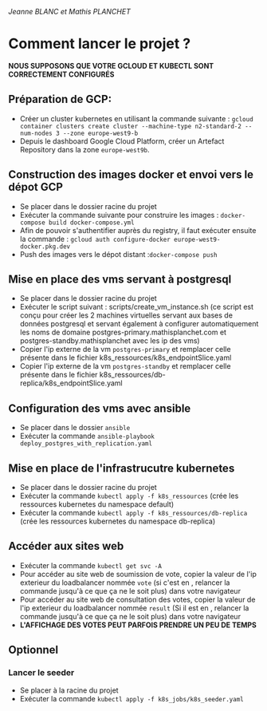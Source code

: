 *Jeanne BLANC et Mathis PLANCHET*

# Comment lancer le projet ?

**NOUS SUPPOSONS QUE VOTRE GCLOUD ET KUBECTL SONT CORRECTEMENT CONFIGURÉS**

## Préparation de GCP:

- Créer un cluster kubernetes en utilisant la commande suivante : `gcloud container clusters create cluster --machine-type n2-standard-2 --num-nodes 3 --zone europe-west9-b`
- Depuis le dashboard Google Cloud Platform, créer un Artefact Repository dans la zone `europe-west9b`.

## Construction des images docker et envoi vers le dépot GCP
- Se placer dans le dossier racine du projet
- Exécuter la commande suivante pour construire les images : ```docker-compose build docker-compose.yml```
- Afin de pouvoir s'authentifier auprès du registry, il faut exécuter ensuite la commande : ```gcloud auth configure-docker europe-west9-docker.pkg.dev```
- Push des images vers le dépot distant :```docker-compose push```

## Mise en place des vms servant à postgresql
- Se placer dans le dossier racine du projet
- Exécuter le script suivant : scripts/create_vm_instance.sh (ce script est conçu pour créer les 2 machines virtuelles servant aux bases de données postgresql et servant également à configurer automatiquement les noms de domaine postgres-primary.mathisplanchet.com et postgres-standby.mathisplanchet avec les ip des vms)
- Copier l'ip externe de la vm `postgres-primary` et remplacer celle présente dans le fichier k8s_ressources/k8s_endpointSlice.yaml
- Copier l'ip externe de la vm `postgres-standby` et remplacer celle présente dans le fichier k8s_ressources/db-replica/k8s_endpointSlice.yaml

## Configuration des vms avec ansible
- Se placer dans le dossier `ansible`
- Exécuter la commande `ansible-playbook deploy_postgres_with_replication.yaml`

## Mise en place de l'infrastrucutre kubernetes
- Se placer dans le dossier racine du projet
- Exécuter la commande `kubectl apply -f k8s_ressources` (crée les ressources kubernetes du namespace default)
- Exécuter la commande `kubectl apply -f k8s_ressources/db-replica` (crée les ressources kubernetes du namespace db-replica)

## Accéder aux sites web
- Exécuter la commande `kubectl get svc -A`
- Pour accéder au site web de soumission de vote, copier la valeur de l'ip exterieur du loadbalancer nommée `vote` (si c'est en <pending>, relancer la commande jusqu'à ce que ça ne le soit plus) dans votre navigateur
- Pour accéder au site web de consultation des votes, copier la valeur de l'ip exterieur du loadbalancer nommée `result` (Si il est en <pending>, relancer la commande jusqu'à ce que ça ne le soit plus) dans votre navigateur
- **L'AFFICHAGE DES VOTES PEUT PARFOIS PRENDRE UN PEU DE TEMPS**

## Optionnel
### Lancer le seeder
- Se placer à la racine du projet
- Exécuter la commande `kubectl apply -f k8s_jobs/k8s_seeder.yaml`

